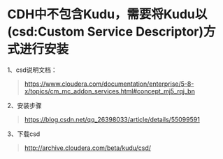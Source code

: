 # CDH中不包含Kudu，需要将Kudu以(csd:Custom Service Descriptor)方式进行安装


1、csd说明文档：

 > https://www.cloudera.com/documentation/enterprise/5-8-x/topics/cm_mc_addon_services.html#concept_mj5_rqj_bn

2、安装步骤

 > https://blog.csdn.net/qq_26398033/article/details/55099591

3、下载csd

 > http://archive.cloudera.com/beta/kudu/csd/
